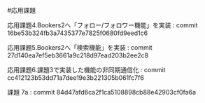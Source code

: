 
#応用課題

応用課題4.Bookers2へ「フォロー/フォロワー機能」を実装 : commit 16be53b324fb3a7435377e7825f0680fd9eed1c6

応用課題5.Bookers2へ「検索機能」を実装 : commit 27d140ea7ef5eb3661a9c218d97ead203b2ee2c8

応用課題6.課題3で実装した機能の非同期通信化 : commit cc412123b53dd71a7dee19e3b221305b061fc7f6

課題 7a : commit 84d47afd6ca2f1ca5108898cb88e42903cf0fa6a